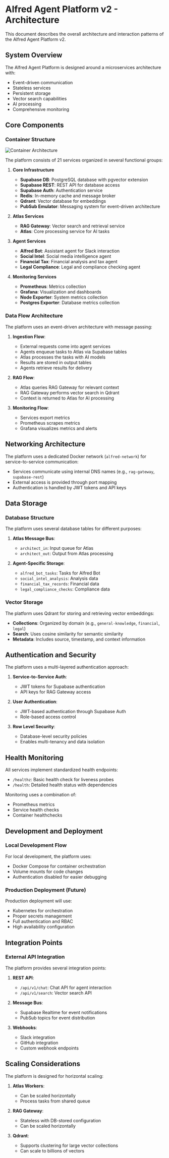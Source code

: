 # Alfred Agent Platform v2 - Architecture

This document describes the overall architecture and interaction patterns of the Alfred Agent Platform v2.

## System Overview

The Alfred Agent Platform is designed around a microservices architecture with:
- Event-driven communication
- Stateless services
- Persistent storage
- Vector search capabilities
- AI processing
- Comprehensive monitoring

## Core Components

### Container Structure

![Container Architecture](./docs/images/container-architecture.png)

The platform consists of 21 services organized in several functional groups:

1. **Core Infrastructure**
   - **Supabase DB**: PostgreSQL database with pgvector extension
   - **Supabase REST**: REST API for database access
   - **Supabase Auth**: Authentication service
   - **Redis**: In-memory cache and message broker
   - **Qdrant**: Vector database for embeddings
   - **PubSub Emulator**: Messaging system for event-driven architecture

2. **Atlas Services**
   - **RAG Gateway**: Vector search and retrieval service
   - **Atlas**: Core processing service for AI tasks

3. **Agent Services**
   - **Alfred Bot**: Assistant agent for Slack interaction
   - **Social Intel**: Social media intelligence agent
   - **Financial Tax**: Financial analysis and tax agent
   - **Legal Compliance**: Legal and compliance checking agent

4. **Monitoring Services**
   - **Prometheus**: Metrics collection
   - **Grafana**: Visualization and dashboards
   - **Node Exporter**: System metrics collection
   - **Postgres Exporter**: Database metrics collection

### Data Flow Architecture

The platform uses an event-driven architecture with message passing:

1. **Ingestion Flow**:
   - External requests come into agent services
   - Agents enqueue tasks to Atlas via Supabase tables
   - Atlas processes the tasks with AI models
   - Results are stored in output tables
   - Agents retrieve results for delivery

2. **RAG Flow**:
   - Atlas queries RAG Gateway for relevant context
   - RAG Gateway performs vector search in Qdrant
   - Context is returned to Atlas for AI processing

3. **Monitoring Flow**:
   - Services export metrics
   - Prometheus scrapes metrics
   - Grafana visualizes metrics and alerts

## Networking Architecture

The platform uses a dedicated Docker network (`alfred-network`) for service-to-service communication:

- Services communicate using internal DNS names (e.g., `rag-gateway`, `supabase-rest`)
- External access is provided through port mapping
- Authentication is handled by JWT tokens and API keys

## Data Storage

### Database Structure

The platform uses several database tables for different purposes:

1. **Atlas Message Bus**:
   - `architect_in`: Input queue for Atlas
   - `architect_out`: Output from Atlas processing

2. **Agent-Specific Storage**:
   - `alfred_bot_tasks`: Tasks for Alfred Bot
   - `social_intel_analysis`: Analysis data
   - `financial_tax_records`: Financial data
   - `legal_compliance_checks`: Compliance data

### Vector Storage

The platform uses Qdrant for storing and retrieving vector embeddings:

- **Collections**: Organized by domain (e.g., `general-knowledge`, `financial`, `legal`)
- **Search**: Uses cosine similarity for semantic similarity
- **Metadata**: Includes source, timestamp, and context information

## Authentication and Security

The platform uses a multi-layered authentication approach:

1. **Service-to-Service Auth**:
   - JWT tokens for Supabase authentication
   - API keys for RAG Gateway access

2. **User Authentication**:
   - JWT-based authentication through Supabase Auth
   - Role-based access control

3. **Row Level Security**:
   - Database-level security policies
   - Enables multi-tenancy and data isolation

## Health Monitoring

All services implement standardized health endpoints:

- `/healthz`: Basic health check for liveness probes
- `/health`: Detailed health status with dependencies

Monitoring uses a combination of:
- Prometheus metrics
- Service health checks
- Container healthchecks

## Development and Deployment

### Local Development Flow

For local development, the platform uses:
- Docker Compose for container orchestration
- Volume mounts for code changes
- Authentication disabled for easier debugging

### Production Deployment (Future)

Production deployment will use:
- Kubernetes for orchestration
- Proper secrets management
- Full authentication and RBAC
- High availability configuration

## Integration Points

### External API Integration

The platform provides several integration points:

1. **REST API**:
   - `/api/v1/chat`: Chat API for agent interaction
   - `/api/v1/search`: Vector search API

2. **Message Bus**:
   - Supabase Realtime for event notifications
   - PubSub topics for event distribution

3. **Webhooks**:
   - Slack integration
   - GitHub integration
   - Custom webhook endpoints

## Scaling Considerations

The platform is designed for horizontal scaling:

1. **Atlas Workers**:
   - Can be scaled horizontally
   - Process tasks from shared queue

2. **RAG Gateway**:
   - Stateless with DB-stored configuration
   - Can be scaled horizontally

3. **Qdrant**:
   - Supports clustering for large vector collections
   - Can scale to billions of vectors